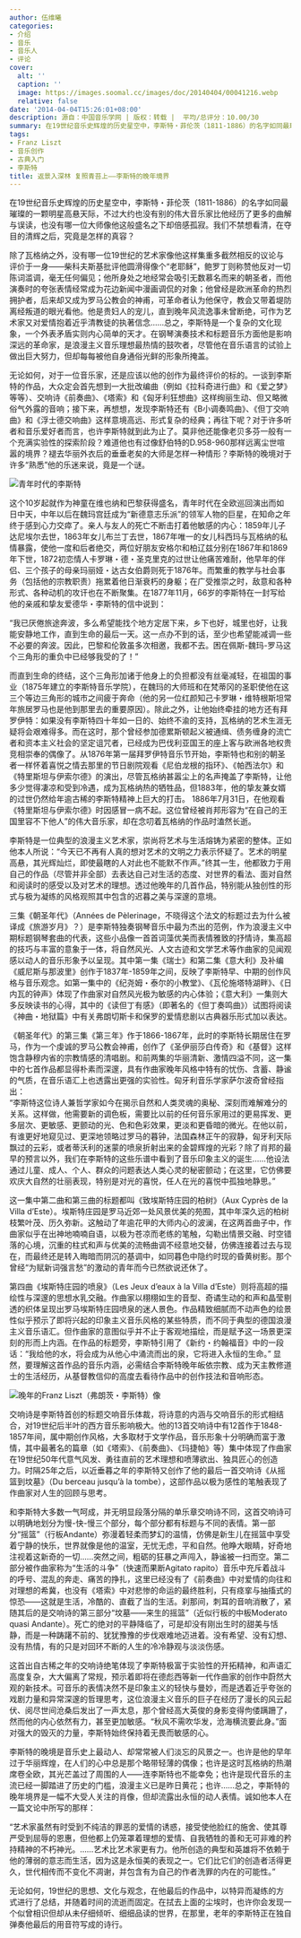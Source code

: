 ```yaml
---
author: 伍维曦
categories:
- 介绍
- 音乐
- 音乐人
- 评论
cover:
  alt: ''
  caption: ''
  image: https://images.soomal.cc/images/doc/20140404/00041216.webp
  relative: false
date: '2014-04-04T15:26:01+08:00'
description: 源自：中国音乐学网 | 版权：转载 |  平均/总评分：10.00/30
summary: 在19世纪音乐史辉煌的历史星空中，李斯特・菲伦茨（1811-1886）的名字如同最璀璨的一颗明星高悬天际，不过大约也没有别的伟大音乐家比他经历了更多的曲解与误读，也没有哪一位大师像他这般盛名之下却倍感孤寂。我们不禁想看清，在夺目的清辉之后，究竟是怎样的真容？
tags:
- Franz Liszt
- 音乐创作
- 古典入门
- 李斯特
title: 返景入深林 复照青苔上――李斯特的晚年境界
---
```


在19世纪音乐史辉煌的历史星空中，李斯特・菲伦茨（1811-1886）的名字如同最璀璨的一颗明星高悬天际，不过大约也没有别的伟大音乐家比他经历了更多的曲解与误读，也没有哪一位大师像他这般盛名之下却倍感孤寂。我们不禁想看清，在夺目的清辉之后，究竟是怎样的真容？

除了瓦格纳之外，没有哪一位19世纪的艺术家像他这样集重多截然相反的议论与评价于一身――柴科夫斯基批评他圆滑得像个“老耶稣”，鲍罗丁则称赞他反对一切陈词滥调，毫无任何偏见；他所身处之地经常会吸引无数慕名而来的朝圣者，而他演奏时的夸张表情经常成为花边新闻中漫画调侃的对象；他曾经是欧洲革命的热烈拥护者，后来却又成为罗马公教会的神甫，可革命者认为他保守，教会又带着堤防离经叛道的眼光看他。他是贵妇人的宠儿，直到晚年风流逸事未曾断绝，可作为艺术家又对爱情抱着近乎清教徒的执著信念……总之，李斯特是一个复杂的文化现象，一个外表矛盾实则内心简单的天才。在钢琴演奏技术和标题音乐方面他是影响深远的革命家，是浪漫主义音乐理想最热情的鼓吹者，尽管他在音乐语言的试验上做出巨大努力，但却每每被他自身通俗光鲜的形象所掩盖。

无论如何，对于一位音乐家，还是应该以他的创作为最终评价的标的。一谈到李斯特的作品，大众定会首先想到一大批改编曲（例如《拉科奇进行曲》和《爱之梦》等等）、交响诗《前奏曲》、《塔索》和《匈牙利狂想曲》这样绚丽生动、但又略微俗气外露的音响；接下来，再想想，发现李斯特还有《B小调奏鸣曲》、《但丁交响曲》和《浮士德交响曲》这样意境高远、形式复杂的经典；再往下呢？对于许多听者和音乐爱好者而言，也许李斯特就到此为止了。莫非他还能像老贝多芬一般有一个充满实验性的探索阶段？难道他也有过像舒伯特的D.958-960那样远离尘世喧嚣的境界？褪去华丽外衣后的垂垂老矣的大师是怎样一种情形？李斯特的晚境对于许多“熟悉”他的乐迷来说，竟是一个谜。

![青年时代的李斯特](https://images.soomal.cc/images/doc/20140404/00041215.webp)





这个10岁起就作为神童在维也纳和巴黎获得盛名，青年时代在全欧巡回演出而如日中天，中年以后在魏玛宫廷成为“新德意志乐派”的领军人物的巨星，在知命之年终于感到心力交瘁了。亲人与友人的死亡不断击打着他敏感的内心：1859年儿子达尼埃尔去世，1863年女儿布兰丁去世，1867年唯一的女儿科西玛与瓦格纳的私情暴露，使他一度和后者绝交，两位好朋友安格尔和柏辽兹分别在1867年和1869年下世，1872初恋情人卡罗琳・德・圣克里克的过世让他痛苦难耐，他早年的伴侣、三个孩子的母亲玛丽娅・达古女伯爵则死于1876年。而繁重的教学与社会事务（包括他的宗教职责）拖累着他日渐衰朽的身躯；在广受推崇之时，敌意和各种形式、各种动机的攻讦也在不断聚集。在1877年11月，66岁的李斯特在一封写给他的亲戚和挚友爱德华・李斯特的信中说到：


“我已厌倦旅途奔波，多么希望能找个地方定居下来，乡下也好，城里也好，让我能安静地工作，直到生命的最后一天。这一点办不到的话，至少也希望能减调一些不必要的奔波。因此，巴黎和伦敦虽多次相邀，我都不去。困在佩斯-魏玛-罗马这个三角形的重负中已经够我受的了！” 


而直到生命的终结，这个三角形加诸于他身上的负担都没有丝毫减轻，在祖国的事业（1875年建立的李斯特音乐学院），在魏玛的大师班和在梵蒂冈的圣职使他在这三个等边三角形的城市之间疲于奔命（他的另一位红颜知己卡罗琳・维特根斯坦常年旅居罗马也是他到那里去的重要原因）。除此之外，让他始终牵挂的地方还有拜罗伊特：如果没有李斯特四十年如一日的、始终不渝的支持，瓦格纳的艺术生涯无疑将会艰难得多。而在这时，那个曾经参加德累斯顿起义被通缉、债务缠身的流亡者和资本主义社会的坚定诅咒者，已经成为巴伐利亚国王的座上客与欧洲各地权贵竞相崇奉的偶像了。从1876年第一届拜罗伊特音乐节开始，李斯特也和别的朝圣者一样怀着喜悦之情去那里的节日剧院观看《尼伯龙根的指环》、《帕西法尔》和《特里斯坦与伊索尔德》的演出，尽管瓦格纳甚嚣尘上的名声掩盖了李斯特，让他多少觉得凄凉和受到冷遇，成为瓦格纳热的牺牲品，但1883年，他的挚友兼女婿的过世仍然给年逾古稀的李斯特精神上巨大的打击。 1886年7月31日，在他观看《特里斯坦与伊索尔德》时因感冒一病不起。这位曾经被肖邦形容为“在自己的王国里容不下他人”的伟大音乐家，却在念叨着瓦格纳的作品时溘然长逝。

李斯特是一位典型的浪漫主义艺术家，崇尚将艺术与生活熔铸为紧密的整体。正如他本人所说：“今天已不再有人真的想对艺术的文明之力表示怀疑了。艺术的明星高悬，其光辉灿烂，即使最瞎的人对此也不能默不作声。”终其一生，他都致力于用自己的作品（尽管并非全部）去表达自己对生活的态度、对世界的看法、面对自然和阅读时的感受以及对艺术的理想。透过他晚年的几首作品，特别能从独创性的形式与极为凝练的风格观照其中包含的迟暮之美与深邃的意境。

三集《朝圣年代》（Années de Pèlerinage，不晓得这个法文的标题过去为什么被译成《旅游岁月》？）是李斯特独奏钢琴音乐中最为杰出的范例，作为浪漫主义中期标题钢琴套曲的代表，这些小品像一首首词藻优美而表情雅致的抒情诗，集高超的技巧与丰富的意象于一体，将自然风光、人文古迹和文学艺术等作曲家的见闻观感以动人的音乐形象予以呈现。其中第一集《瑞士》和第二集《意大利》及补编《威尼斯与那波里》创作于1837年-1859年之间，反映了李斯特早、中期的创作风格与音乐观念。如第一集中的《纪尧姆・泰尔的小教堂》、《瓦伦施塔特湖畔》、《日内瓦的钟声》体现了作曲家对自然风光极为敏感的内心体验；《意大利》一集则大多反映读书的心得，其中的《读但丁有感》（即著名的《但丁奏鸣曲》）试图将阅读《神曲・地狱篇》中有关弗朗切斯卡和保罗的爱情悲剧以古典器乐形式加以表达。

《朝圣年代》的第三集《第三年》作于1866-1867年，此时的李斯特长期居住在罗马，作为一个虔诚的罗马公教会神甫，创作了《圣伊丽莎白传奇》和《基督》这样饱含静穆内省的宗教情感的清唱剧。和前两集的华丽清新、激情四溢不同，这一集中的七首作品都显得朴素而深邃，具有作曲家晚年风格中特有的忧伤、含蓄、静谧的气质，在音乐语汇上也透露出更强的实验性。匈牙利音乐学家萨尔波奇曾经指出：  
“李斯特这位诗人兼哲学家如今在揭示自然和人类灵魂的奥秘、深刻而难解难分的关系。这样做，他需要新的调色板，需要比以前的任何音乐家用过的更易挥发、更多层次、更敏感、更颤动的光、色和色彩效果，更淡和更昏暗的微光。在他以前，有谁更好地窥见过、更深地领略过罗马的暮钟，法国森林正午的寂静，匈牙利天际飘过的云彩，或者蒂沃利的迷蒙的喷泉折射出来的金碧辉煌的光彩？除了肖邦的最早的预言以外，我们在李斯特的这些乐谱中看到了音乐印象主义的诞生……他设法通过儿童、成人、个人、群众的问题表达人类心灵的秘密颤动；在这里，它仿佛要欢庆大自然的壮丽表现，特别是对光的喜悦，任人在光的喜悦中孤独地静思。” 

这一集中第二曲和第三曲的标题都叫《致埃斯特庄园的柏树》（Aux Cyprès de la Villa d’Este）。埃斯特庄园是罗马近郊一处风景优美的苑囿，其中年深久远的柏树枝繁叶茂、历久弥新。这触动了年逾花甲的大师内心的波澜，在这两首曲子中，作曲家似乎在出神地喃喃自语，以极为苍凉而老练的笔触，勾勒出情景交融、时空错落的心境，沉重的柱式和声与优美的流畅曲调不经意地交替，仿佛连接着过去与现在，而最终还是转入晦暗而阴沉的基调中，如同暮色中隐约时现的昏黄树影。那个曾经“为赋新词强言愁”的激动的青年而今已然欲说还休了。

第四曲《埃斯特庄园的喷泉》（Les Jeux d’eaux à la Villa d’Este）则将高超的描绘性与深邃的思想水乳交融。作曲家以栩栩如生的音型、奇谲生动的和声和晶莹剔透的织体呈现出罗马埃斯特庄园喷泉的迷人景色。作品精致细腻而不动声色的绘景性似乎预示了即将兴起的印象主义音乐风格的某些特质，而不同于典型的德国浪漫主义音乐语汇。但作曲家的意图似乎并不止于客观地描绘，而是赋予这一场景更深刻的形而上内涵。在作品的标题旁，李斯特引用了《新约・约翰福音》中的一段话：“我给他的水，将会成为从他心中涌流而出的泉，它将进入永恒的生命。” 显然，要理解这首作品的音乐内涵，必需结合李斯特晚年皈依宗教、成为天主教修道士的生活经历，从基督教信仰的高度去看待作品中的创作技法和音响形态。

![晚年的Franz Liszt（弗朗茨・李斯特）像](https://images.soomal.cc/images/doc/20120512/00019549.webp)





交响诗是李斯特首创的标题交响音乐体裁，将诗意的内涵与交响音乐的形式相结合，对19世纪后半叶的西方音乐影响极大。他的13首交响诗中有12首作于1848-1857年间，属中期创作风格，大多取材于文学作品，音乐形象十分明确而富于激情，其中最著名的篇章（如《塔索》、《前奏曲》、《玛捷帕》等）集中体现了作曲家在19世纪50年代意气风发、勇往直前的艺术理想和喷薄欲出、独具匠心的创造力。时隔25年之后，以近垂暮之年的李斯特又创作了他的最后一首交响诗《从摇篮到坟墓》（Du berceau jusqu’à la tombe），这部作品以极为感性的笔触表现了作曲家对人生的回顾与思考。

和李斯特大多数一气呵成，并无明显段落分隔的单乐章交响诗不同，这首交响诗可以明确地划分为慢-快-慢三个部分，每个部分都有标题与不同的表情。第一部分“摇篮”（行板Andante）弥漫着轻柔而梦幻的温情，仿佛是新生儿在摇篮中享受着宁静的快乐，世界就像是他的温室，无忧无虑，平和自然。他睁大眼睛，好奇地注视着这新奇的一切……突然之间，粗砺的狂暴之声闯入，静谧被一扫而空。第二部分被作曲家称为“生活的斗争”（快速而果断Agitato rapito）音乐中充斥着战斗的呼号、混乱的奔走、痛苦的挣扎，这里已经没有了《前奏曲》中对爱情的向往和对理想的希冀，也没有《塔索》中对悲惨的命运的最终胜利，只有痉挛与抽搐式的惊恐――这就是生活，冷酷的、直截了当的生活。刹那间，刺耳的音响消散了，紧随其后的是交响诗的第三部分“坟墓――来生的摇篮”（近似行板的中板Moderato quasi Andante）。死亡的绝对的平静降临了，可是却没有刚出生时的甜美与恬静，而是一种踌躇不前的、犹犹豫豫的步伐艰难地迈进着。没有希望、没有幻想、没有热情，有的只是对回环不断的人生的冷冷静观与淡淡伤感。

这首出自古稀之年的交响诗绝笔体现了李斯特极富于实验性的开拓精神，和声语汇高度复杂，大大偏离了常规，预示着即将在德彪西等新一代作曲家的创作中蔚然大观的新技术。可音乐的表情决然不是印象主义的轻快与曼妙，而是透着近乎夸张的戏剧力量和异常深邃的哲理思考，这位浪漫主义音乐的巨子在经历了漫长的风云起伏、阅尽世间沧桑后发出了一声太息，那个曾经高大英俊的身影变得佝偻蹒跚了，然而他的内心依然有力，甚至更加敏感。“秋风不需吹华发，沧海横流要此身。”面对强大的毁灭的力量，李斯特始终保持着无畏而敏感的心。

李斯特的晚境是音乐史上最动人、却常常被人们淡忘的风景之一。也许是他的早年过于华丽辉煌，在人们的心中总是那个略带轻薄的偶像；也许是这时瓦格纳的热潮席卷全欧，其光芒盖过了周围的人――连李斯特也不能幸免；也许是现代音乐的主流已经一脚踏进了历史的门槛，浪漫主义已是昨日黄花；也许……总之，李斯特的晚年境界是一幅不大受人关注的肖像，但却流露出永恒的动人表情。诚如他本人在一篇文论中所写的那样： 


“艺术家虽然有时受到不纯洁的罪恶的爱情的诱惑，接受使他脸红的施舍、使其尊严受到屈辱的恩惠，但他都上仍笼罩着理想的爱情、自我牺牲的善和无可非难的矜持精神的不朽神光。……艺术比艺术家更有力。他所创造的典型和英雄将不依赖于他的薄弱的意志而生活，因为这是永恒美的表现之一。它们比它们的创造者活得更久，世代相传而不变化不凋谢，并包含有为自己的作者洗罪的内在的可能性。” 


无论如何，19世纪的思想、文化与观念，在他最后的作品中，以特异而凝练的方式进行了总结，并随着时间的流逝而固定。在拭去上面的尘埃时，也许你会发现一个似曾相识但却从未仔细倾听、细细品读的世界，在那里，老年的李斯特正在独自弹奏他最后的用音符写成的诗行。